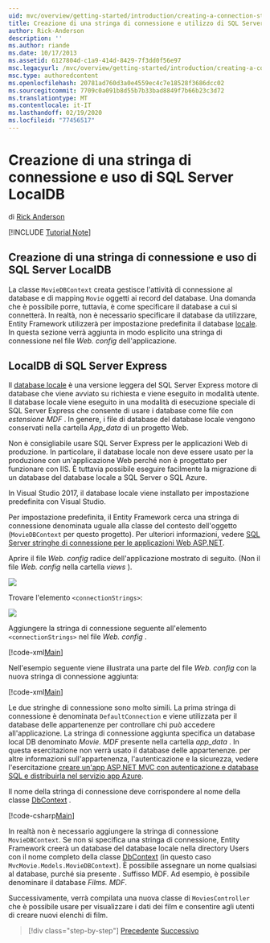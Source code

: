 ```yaml
---
uid: mvc/overview/getting-started/introduction/creating-a-connection-string
title: Creazione di una stringa di connessione e utilizzo di SQL Server database locale | Microsoft Docs
author: Rick-Anderson
description: ''
ms.author: riande
ms.date: 10/17/2013
ms.assetid: 6127804d-c1a9-414d-8429-7f3dd0f56e97
msc.legacyurl: /mvc/overview/getting-started/introduction/creating-a-connection-string
msc.type: authoredcontent
ms.openlocfilehash: 20781ad760d3a0e4559ec4c7e18528f3686dcc02
ms.sourcegitcommit: 7709c0a091b8d55b7b33bad8849f7b66b23c3d72
ms.translationtype: MT
ms.contentlocale: it-IT
ms.lasthandoff: 02/19/2020
ms.locfileid: "77456517"
---
```

# <a name="creating-a-connection-string-and-working-with-sql-server-localdb"></a>Creazione di una stringa di connessione e uso di SQL Server LocalDB

di [Rick Anderson](https://twitter.com/RickAndMSFT)

[!INCLUDE [Tutorial Note](index.md)]

## <a name="creating-a-connection-string-and-working-with-sql-server-localdb"></a>Creazione di una stringa di connessione e uso di SQL Server LocalDB

La classe `MovieDBContext` creata gestisce l'attività di connessione al database e di mapping `Movie` oggetti ai record del database. Una domanda che è possibile porre, tuttavia, è come specificare il database a cui si connetterà. In realtà, non è necessario specificare il database da utilizzare, Entity Framework utilizzerà per impostazione predefinita il database [locale](https://docs.microsoft.com/sql/database-engine/configure-windows/sql-server-2016-express-localdb). In questa sezione verrà aggiunta in modo esplicito una stringa di connessione nel file *Web. config* dell'applicazione.

## <a name="sql-server-express-localdb"></a>LocalDB di SQL Server Express

Il [database locale](https://docs.microsoft.com/sql/database-engine/configure-windows/sql-server-2016-express-localdb) è una versione leggera del SQL Server Express motore di database che viene avviato su richiesta e viene eseguito in modalità utente. Il database locale viene eseguito in una modalità di esecuzione speciale di SQL Server Express che consente di usare i database come file con *estensione MDF* . In genere, i file di database del database locale vengono conservati nella cartella *App\_data* di un progetto Web.

Non è consigliabile usare SQL Server Express per le applicazioni Web di produzione. In particolare, il database locale non deve essere usato per la produzione con un'applicazione Web perché non è progettato per funzionare con IIS. È tuttavia possibile eseguire facilmente la migrazione di un database del database locale a SQL Server o SQL Azure.

In Visual Studio 2017, il database locale viene installato per impostazione predefinita con Visual Studio.

Per impostazione predefinita, il Entity Framework cerca una stringa di connessione denominata uguale alla classe del contesto dell'oggetto (`MovieDBContext` per questo progetto). Per ulteriori informazioni, vedere [SQL Server stringhe di connessione per le applicazioni Web ASP.NET](https://msdn.microsoft.com/library/jj653752.aspx).

Aprire il file *Web. config* radice dell'applicazione mostrato di seguito. (Non il file *Web. config* nella cartella *views* ).

![](creating-a-connection-string/_static/image1.png)

Trovare l'elemento `<connectionStrings>`:

![](creating-a-connection-string/_static/image2.png)

Aggiungere la stringa di connessione seguente all'elemento `<connectionStrings>` nel file *Web. config* .

[!code-xml[Main](creating-a-connection-string/samples/sample1.xml)]

Nell'esempio seguente viene illustrata una parte del file *Web. config* con la nuova stringa di connessione aggiunta:

[!code-xml[Main](creating-a-connection-string/samples/sample2.xml)]

Le due stringhe di connessione sono molto simili. La prima stringa di connessione è denominata `DefaultConnection` e viene utilizzata per il database delle appartenenze per controllare chi può accedere all'applicazione. La stringa di connessione aggiunta specifica un database local DB denominato *Movie. MDF* presente nella cartella *app\_data* . In questa esercitazione non verrà usato il database delle appartenenze. per altre informazioni sull'appartenenza, l'autenticazione e la sicurezza, vedere l'esercitazione [creare un'app ASP.NET MVC con autenticazione e database SQL e distribuirla nel servizio app Azure](https://docs.microsoft.com/aspnet/core/security/authorization/secure-data).

Il nome della stringa di connessione deve corrispondere al nome della classe [DbContext](https://msdn.microsoft.com/library/system.data.entity.dbcontext(v=vs.103).aspx) .

[!code-csharp[Main](creating-a-connection-string/samples/sample3.cs?highlight=15)]

In realtà non è necessario aggiungere la stringa di connessione `MovieDBContext`. Se non si specifica una stringa di connessione, Entity Framework creerà un database del database locale nella directory Users con il nome completo della classe [DbContext](https://msdn.microsoft.com/library/system.data.entity.dbcontext(v=vs.103).aspx) (in questo caso `MvcMovie.Models.MovieDBContext`). È possibile assegnare un nome qualsiasi al database, purché sia presente *.* Suffisso MDF. Ad esempio, è possibile denominare il database *Films. MDF*.

Successivamente, verrà compilata una nuova classe di `MoviesController` che è possibile usare per visualizzare i dati dei film e consentire agli utenti di creare nuovi elenchi di film.

> [!div class="step-by-step"]
> [Precedente](adding-a-model.md)
> [Successivo](accessing-your-models-data-from-a-controller.md)
